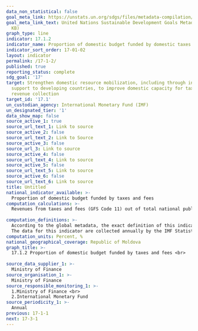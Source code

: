 ```yaml
---
data_non_statistical: false
goal_meta_link: https://unstats.un.org/sdgs/files/metadata-compilation/Metadata-Goal-17.pdf
goal_meta_link_text: United Nations Sustainable Development Goals Metadata (PDF 469
  KB)
graph_type: line
indicator: 17.1.2
indicator_name: Proportion of domestic budget funded by domestic taxes
indicator_sort_order: 17-01-02
layout: indicator
permalink: /17-1-2/
published: true
reporting_status: complete
sdg_goal: '17'
target: Strengthen domestic resource mobilization, including through international
  support to developing countries, to improve domestic capacity for tax and other
  revenue collection
target_id: '17.1'
un_custodian_agency: International Monetary Fund (IMF)
un_designated_tier: '1'
data_show_map: false
source_active_1: true
source_url_text_1: Link to source
source_active_2: false
source_url_text_2: Link to Source
source_active_3: false
source_url_3: Link to source
source_active_4: false
source_url_text_4: Link to source
source_active_5: false
source_url_text_5: Link to source
source_active_6: false
source_url_text_6: Link to source
title: Untitled
national_indicator_available: >-
  Proportion of domestic budget funded by taxes and fees
computation_calculations: >-
  Revenues from taxes and fees (GFS Code 11) out of total national public budget expenses *100 <br> 
  
computation_definitions: >-
  According to the global metadata, the exact definition of this indicator is "Proportion of domestic expenses of the Government out of the central budget financed from taxes”. Central budget of the Government is described in para. 2.81 of [the Government Finance Statistics Manual](https://www.imf.org/external/Pubs/FT/GFS/Manual/2014/gfsfinal.pdf) developed by IMF (GFS) in 2014, and includes the entities of the executive, legislative and judicial powers. This component of public administration is usually covered from the main (or general) budget, the revenues and expenses of which are regulated and supervised by the MF based on the adopted Budget Law. The revenues are defined in chapter 4, para 4.21 of the GFS, and the associated classification is in line with Chapter 5. At their turn, the expenses are defined in Chapter 4 (para. 4.23) of the GFS, and the detailed associated classifications and concepts used for calculating this indicator are mentioned in Chapters 6-8.<br> 
  The data for this indicator are collected annually by the IMF Statistics Department, in Table 1 of the standardised questionnaire. The GFS expenses series are reported through economic expenses from tables 2 and 3 (elements from code 31). Alternatively, for the countries which report total expenses in line with the functional classification (COFOG), from Table GFS 7 a similar calculation of the indicator may be performed.
computation_units: Percent, %
national_geographical_coverage: Republic of Moldova
graph_title: >-
  17.1.2 Proportion of domestic budget funded by taxes and fees <br> 
  
source_data_supplier_1: >-
  Ministry of Finance
source_organisation_1: >-
  Ministry of Finance
source_responsible_monitoring_1: >-
  1.Ministry of Finance <br> 
  2.International Monetary Fund
source_periodicity_1: >-
  Annual
previous: 17-1-1
next: 17-3-1
---
```

